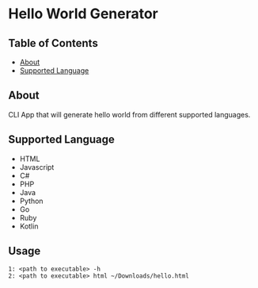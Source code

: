 # **Hello World Generator**

## Table of Contents

- [About](#about)
- [Supported Language](#supported-language)

## About

CLI App that will generate hello world from different supported languages.

## Supported Language

- HTML
- Javascript
- C#
- PHP
- Java
- Python
- Go
- Ruby
- Kotlin

## Usage

```
1: <path to executable> -h
2: <path to executable> html ~/Downloads/hello.html
```